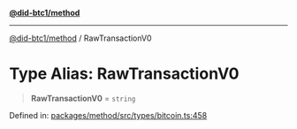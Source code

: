 [**@did-btc1/method**](../README.md)

***

[@did-btc1/method](../globals.md) / RawTransactionV0

# Type Alias: RawTransactionV0

> **RawTransactionV0** = `string`

Defined in: [packages/method/src/types/bitcoin.ts:458](https://github.com/dcdpr/did-btc1-js/blob/4ab6f9915d95beed9bc633644c9db1539395f512/packages/method/src/types/bitcoin.ts#L458)
